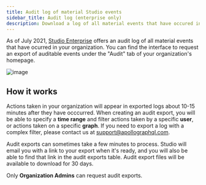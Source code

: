 ```yaml
---
title: Audit log of material Studio events
sidebar_title: Audit log (enterprise only)
description: Download a log of all material events that have occured in your account
---
```


As of July 2021, [Studio Enterprise](http://apollographql.com/pricing) offers an audit log of all material events that have ocurred in your organization. You can find the interface to request an export of auditable events under the "Audit" tab of your organization's homepage.

![image](https://user-images.githubusercontent.com/5922187/126006948-e0aca31a-0081-4d92-a1e4-8e5cde705eac.png)

## How it works

Actions taken in your organization will appear in exported logs about 10-15 minutes after they have occcurred. When creating an audit export, you will be able to specify a **time range** and filter actions taken by a specific **user**, or actions taken on a specific **graph**. If you need to export a log with a complex filter, please contact us at [support@apollographql.com](mailto:support@apollographql.com).

Audit exports can sometimes take a few minutes to process. Studio will email you with a link to your export when it's ready, and you will also be able to find that link in the audit exports table. Audit export files will be available to download for 30 days.

Only **Organization Admins** can request audit exports.
